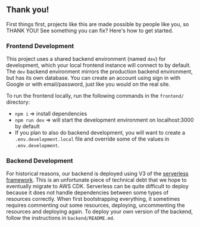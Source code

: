 ## Thank you!

First things first, projects like this are made possible by people like you, so THANK YOU! See something you can fix? Here's how to get started.

### Frontend Development

This project uses a shared backend environment (named `dev`) for development, which your local frontend instance will connect to by default. The `dev` backend environment mirrors the production backend environment, but has its own database. You can create an account using sign in with Google or with email/password, just like you would on the real site.

To run the frontend locally, run the following commands in the `frontend/` directory:

-   `npm i` => install dependencies
-   `npm run dev` => will start the development environment on localhost:3000 by default
-   If you plan to also do backend development, you will want to create a `.env.development.local` file and override some of the values in `.env.development`.

### Backend Development

For historical reasons, our backend is deployed using V3 of the [serverless framework](https://www.serverless.com/). This is an unfortunate piece of technical debt that we hope to eventually migrate to AWS CDK. Serverless can be quite difficult to deploy because it does not handle dependencies between some types of resources correctly. When first bootstrapping everything, it sometimes requires commenting out some resources, deploying, uncommenting the resources and deploying again. To deploy your own version of the backend, follow the instructions in `backend/README.md`.
